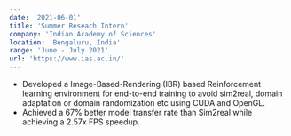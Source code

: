```yaml
---
date: '2021-06-01'
title: 'Summer Reseach Intern'
company: 'Indian Academy of Sciences'
location: 'Bengaluru, India'
range: 'June - July 2021'
url: 'https://www.ias.ac.in/'
---
```


<!-- - Developed Image-based-rendering based Reinforcement learning environment for end-to-end training to avoid sim2real, domain adaptation or domain randomization etc using CUDA and OpenGL -->

- Developed a Image-Based-Rendering (IBR) based Reinforcement learning environment for end-to-end training to avoid sim2real, domain adaptation or domain randomization etc using CUDA and OpenGL.
- Achieved a 67% better model transfer rate than Sim2real while achieving a 2.57x FPS speedup.
